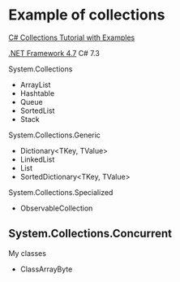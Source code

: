# Example of collections
[C# Collections Tutorial with Examples](https://www.guru99.com/c-sharp-collections.html)

[.NET Framework 4.7](https://dotnet.microsoft.com/download/dotnet-framework/)
C# 7.3

System.Collections
  - ArrayList
  - Hashtable
  - Queue
  - SortedList
  - Stack

System.Collections.Generic
- Dictionary<TKey, TValue>
- LinkedList<T>
- List<T>
- SortedDictionary<TKey, TValue>

System.Collections.Specialized
- ObservableCollection<T>

System.Collections.Concurrent
- 

My classes
- ClassArrayByte
